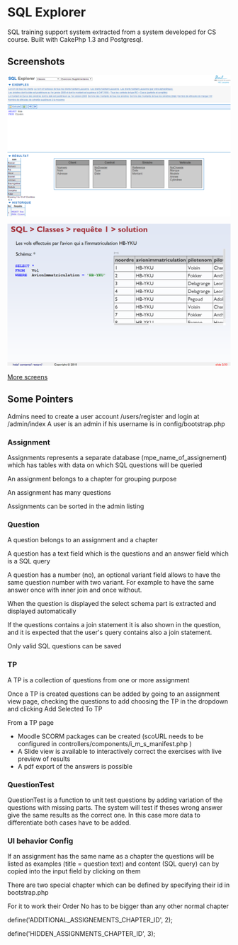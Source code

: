 SQL Explorer
============

SQL training support system extracted from a system developed for CS course. Built with CakePhp 1.3 and Postgresql.

Screenshots
----------------
![sample](screenshots/sqlexplorer_user_course_samples.png)

![slides](screenshots/slide_mode_with_live_eval.png)

[More screens](https://github.com/bfritscher/sqlexplorer/wiki/Screenshots)

Some Pointers
--------------------
Admins need to create a user account /users/register and login at /admin/index
A user is an admin if his username is in config/bootstrap.php

### Assignment
Assignments represents a separate database (mpe_name_of_assignement) which has tables with data on which SQL questions will be queried

An assignment belongs to a chapter for grouping purpose

An assignment has many questions

Assignments can be sorted in the admin listing


### Question
A question belongs to an assignment and a chapter

A question has a text field which is the questions and an answer field which is a SQL query

A question has a number (no), an optional variant field allows to have the same question number with two variant. For example to have the same answer once with inner join and once without.

When the question is displayed the select schema part is extracted and displayed automatically

If the questions contains a join statement it is also shown in the question, and it is expected that the user's query contains also a join statement.

Only valid SQL questions can be saved

### TP
A TP is a collection of questions from one or more assignment

Once a TP is created questions can be added by going to an assignment view page, checking the questions to add choosing the TP in the dropdown and clicking Add Selected To TP

From a TP page
  *  Moodle SCORM packages can be created (scoURL needs to be configured in controllers/components/i_m_s_manifest.php )
  *  A Slide view is available to interactively correct the exercises with live preview of results
  *  A pdf export of the answers is possible

### QuestionTest
QuestionTest is a function to unit test questions by adding variation of the questions with missing parts. The system will test if theses wrong answer give the same results as the correct one. In this case more data to differentiate both cases have to be added.

### UI behavior Config
If an assignment has the same name as a chapter the questions will be listed as examples (title = question text) and content (SQL query) can by copied into the input field by clicking on them

There are two special chapter which can be defined by specifying their id in bootstrap.php

For it to work their Order No has to be bigger than any other normal chapter

define('ADDITIONAL_ASSIGNEMENTS_CHAPTER_ID', 2);

define('HIDDEN_ASSIGNMENTS_CHAPTER_ID', 3);